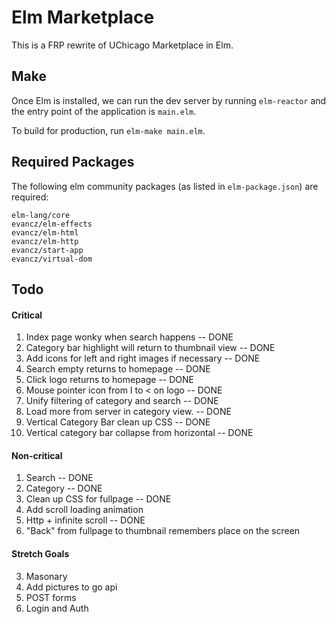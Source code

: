 # Elm Marketplace

This is a FRP rewrite of UChicago Marketplace in Elm.

## Make

Once Elm is installed, we can run the dev server by running `elm-reactor` 
and the entry point of the application is `main.elm`. 

To build for production, run `elm-make main.elm`. 

## Required Packages

The following elm community packages (as listed in `elm-package.json`) are required:

```
elm-lang/core
evancz/elm-effects
evancz/elm-html
evancz/elm-http
evancz/start-app
evancz/virtual-dom
```

## Todo

#### Critical

1. Index page wonky when search happens -- DONE
2. Category bar highlight will return to thumbnail view -- DONE
3. Add icons for left and right images if necessary -- DONE
4. Search empty returns to homepage -- DONE
5. Click logo returns to homepage -- DONE
6. Mouse pointer icon from I to < on logo -- DONE
7. Unify filtering of category and search -- DONE
8. Load more from server in category view. -- DONE 
9. Vertical Category Bar clean up CSS -- DONE
10. Vertical category bar collapse from horizontal -- DONE

#### Non-critical

1. Search -- DONE
2. Category -- DONE
4. Clean up CSS for fullpage -- DONE
4. Add scroll loading animation
5. Http + infinite scroll -- DONE
6. "Back" from fullpage to thumbnail remembers place on the screen

#### Stretch Goals

3. Masonary 
6. Add pictures to go api
6. POST forms
7. Login and Auth
